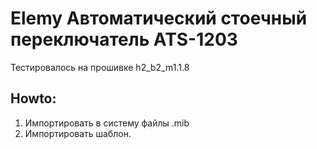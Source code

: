 # Elemy Автоматический стоечный переключатель ATS-1203

Тестировалось на прошивке h2_b2_m1.1.8

## Howto:
1. Импортировать в систему файлы .mib
2. Импортировать шаблон.
